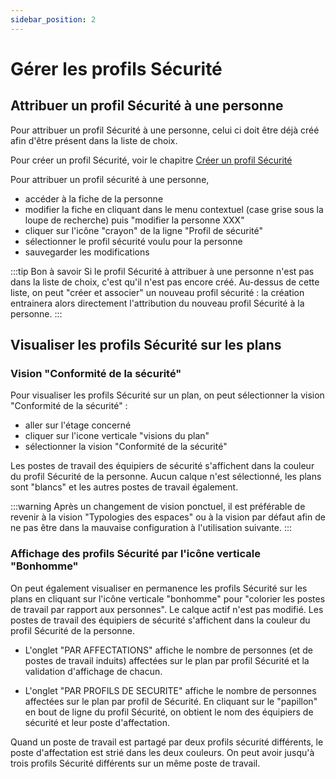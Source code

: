 ```yaml
---
sidebar_position: 2
---
```


# Gérer les profils Sécurité

<Youtube code="NxKeIipAJfs"/>

## Attribuer un profil Sécurité à une personne

Pour attribuer un profil Sécurité à une personne, celui ci doit être déjà créé afin d'être présent dans la liste de choix.

Pour créer un profil Sécurité, voir le chapitre [Créer un profil Sécurité](https://help.surfy.pro/docs/person/personSecurityProfile/create)


Pour attribuer un profil sécurité à une personne,

-   accéder à la fiche de la personne
-   modifier la fiche en cliquant dans le menu contextuel (case grise sous la loupe de recherche) puis "modifier la personne XXX" 
-   cliquer sur l'icône "crayon" de la ligne "Profil de sécurité"
-   sélectionner le profil sécurité voulu pour la personne
-   sauvegarder les modifications

:::tip Bon à savoir
Si le profil Sécurité à attribuer à une personne n'est pas dans la liste de choix, c'est qu'il n'est pas encore créé.
Au-dessus de cette liste, on peut "créer et associer" un nouveau profil sécurité : la création entrainera alors directement l'attribution du nouveau profil Sécurité à la personne.
:::


## Visualiser les profils Sécurité sur les plans

### Vision "Conformité de la sécurité"

Pour visualiser les profils Sécurité sur un plan, on peut sélectionner la vision "Conformité de la sécurité" :

-   aller sur l'étage concerné
-   cliquer sur l'icone verticale "visions du plan"
-   sélectionner la vision "Conformité de la sécurité"

Les postes de travail des équipiers de sécurité s'affichent dans la couleur du profil Sécurité de la personne.
Aucun calque n'est sélectionné, les plans sont "blancs" et les autres postes de travail également.

:::warning
Après un changement de vision ponctuel, il est préférable de revenir à la vision "Typologies des espaces" ou à la vision par défaut afin de ne pas être dans la mauvaise configuration à l'utilisation suivante.
:::

### Affichage des profils Sécurité par l'icône verticale "Bonhomme"

On peut également visualiser en permanence les profils Sécurité sur les plans en cliquant sur l'icône verticale "bonhomme" pour "colorier les postes de travail par rapport aux personnes". Le calque actif n'est pas modifié.
Les postes de travail des équipiers de sécurité s'affichent dans la couleur du profil Sécurité de la personne.

-   L'onglet "PAR AFFECTATIONS" affiche le nombre de personnes (et de postes de travail induits) affectées sur le plan par profil Sécurité et la validation d'affichage de chacun.

-   L'onglet "PAR PROFILS DE SECURITE" affiche le nombre de personnes affectées sur le plan par profil de Sécurité. En cliquant sur le "papillon" en bout de ligne du profil Sécurité, on obtient le nom des équipiers de sécurité et leur poste d'affectation.

Quand un poste de travail est partagé par deux profils sécurité différents, le poste d'affectation est strié dans les deux couleurs. On peut avoir jusqu'à trois profils Sécurité différents sur un même poste de travail.

